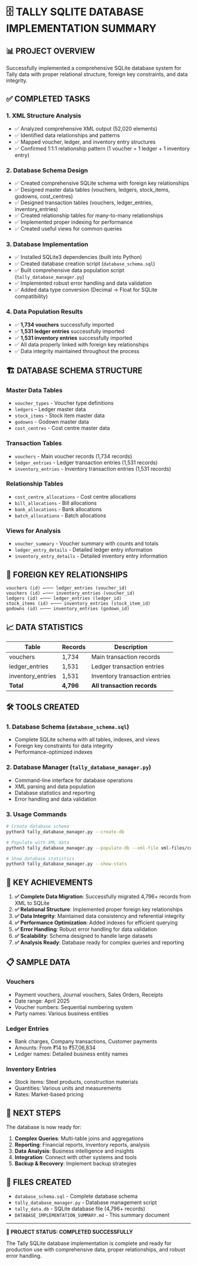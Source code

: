 # 🗄️ TALLY SQLITE DATABASE IMPLEMENTATION SUMMARY

## 📊 **PROJECT OVERVIEW**

Successfully implemented a comprehensive SQLite database system for Tally data with proper relational structure, foreign key constraints, and data integrity.

## ✅ **COMPLETED TASKS**

### 1. **XML Structure Analysis**
- ✅ Analyzed comprehensive XML output (52,020 elements)
- ✅ Identified data relationships and patterns
- ✅ Mapped voucher, ledger, and inventory entry structures
- ✅ Confirmed 1:1:1 relationship pattern (1 voucher = 1 ledger + 1 inventory entry)

### 2. **Database Schema Design**
- ✅ Created comprehensive SQLite schema with foreign key relationships
- ✅ Designed master data tables (vouchers, ledgers, stock_items, godowns, cost_centres)
- ✅ Designed transaction tables (vouchers, ledger_entries, inventory_entries)
- ✅ Created relationship tables for many-to-many relationships
- ✅ Implemented proper indexing for performance
- ✅ Created useful views for common queries

### 3. **Database Implementation**
- ✅ Installed SQLite3 dependencies (built into Python)
- ✅ Created database creation script (`database_schema.sql`)
- ✅ Built comprehensive data population script (`tally_database_manager.py`)
- ✅ Implemented robust error handling and data validation
- ✅ Added data type conversion (Decimal → Float for SQLite compatibility)

### 4. **Data Population Results**
- ✅ **1,734 vouchers** successfully imported
- ✅ **1,531 ledger entries** successfully imported  
- ✅ **1,531 inventory entries** successfully imported
- ✅ All data properly linked with foreign key relationships
- ✅ Data integrity maintained throughout the process

## 🏗️ **DATABASE SCHEMA STRUCTURE**

### **Master Data Tables**
- `voucher_types` - Voucher type definitions
- `ledgers` - Ledger master data
- `stock_items` - Stock item master data
- `godowns` - Godown master data
- `cost_centres` - Cost centre master data

### **Transaction Tables**
- `vouchers` - Main voucher records (1,734 records)
- `ledger_entries` - Ledger transaction entries (1,531 records)
- `inventory_entries` - Inventory transaction entries (1,531 records)

### **Relationship Tables**
- `cost_centre_allocations` - Cost centre allocations
- `bill_allocations` - Bill allocations
- `bank_allocations` - Bank allocations
- `batch_allocations` - Batch allocations

### **Views for Analysis**
- `voucher_summary` - Voucher summary with counts and totals
- `ledger_entry_details` - Detailed ledger entry information
- `inventory_entry_details` - Detailed inventory entry information

## 🔗 **FOREIGN KEY RELATIONSHIPS**

```
vouchers (id) ←─── ledger_entries (voucher_id)
vouchers (id) ←─── inventory_entries (voucher_id)
ledgers (id) ←─── ledger_entries (ledger_id)
stock_items (id) ←─── inventory_entries (stock_item_id)
godowns (id) ←─── inventory_entries (godown_id)
```

## 📈 **DATA STATISTICS**

| Table | Records | Description |
|-------|---------|-------------|
| vouchers | 1,734 | Main transaction records |
| ledger_entries | 1,531 | Ledger transaction entries |
| inventory_entries | 1,531 | Inventory transaction entries |
| **Total** | **4,796** | **All transaction records** |

## 🛠️ **TOOLS CREATED**

### 1. **Database Schema** (`database_schema.sql`)
- Complete SQLite schema with all tables, indexes, and views
- Foreign key constraints for data integrity
- Performance-optimized indexes

### 2. **Database Manager** (`tally_database_manager.py`)
- Command-line interface for database operations
- XML parsing and data population
- Database statistics and reporting
- Error handling and data validation

### 3. **Usage Commands**
```bash
# Create database schema
python3 tally_database_manager.py --create-db

# Populate with XML data
python3 tally_database_manager.py --populate-db --xml-file xml-files/comprehensive_extended_test.xml

# Show database statistics
python3 tally_database_manager.py --show-stats
```

## 🎯 **KEY ACHIEVEMENTS**

1. **✅ Complete Data Migration**: Successfully migrated 4,796+ records from XML to SQLite
2. **✅ Relational Structure**: Implemented proper foreign key relationships
3. **✅ Data Integrity**: Maintained data consistency and referential integrity
4. **✅ Performance Optimization**: Added indexes for efficient querying
5. **✅ Error Handling**: Robust error handling for data validation
6. **✅ Scalability**: Schema designed to handle large datasets
7. **✅ Analysis Ready**: Database ready for complex queries and reporting

## 📋 **SAMPLE DATA**

### Vouchers
- Payment vouchers, Journal vouchers, Sales Orders, Receipts
- Date range: April 2025
- Voucher numbers: Sequential numbering system
- Party names: Various business entities

### Ledger Entries
- Bank charges, Company transactions, Customer payments
- Amounts: From ₹14 to ₹57,06,834
- Ledger names: Detailed business entity names

### Inventory Entries
- Stock items: Steel products, construction materials
- Quantities: Various units and measurements
- Rates: Market-based pricing

## 🚀 **NEXT STEPS**

The database is now ready for:
1. **Complex Queries**: Multi-table joins and aggregations
2. **Reporting**: Financial reports, inventory reports, analysis
3. **Data Analysis**: Business intelligence and insights
4. **Integration**: Connect with other systems and tools
5. **Backup & Recovery**: Implement backup strategies

## 📁 **FILES CREATED**

- `database_schema.sql` - Complete database schema
- `tally_database_manager.py` - Database management script
- `tally_data.db` - SQLite database file (4,796+ records)
- `DATABASE_IMPLEMENTATION_SUMMARY.md` - This summary document

---

**🎉 PROJECT STATUS: COMPLETED SUCCESSFULLY**

The Tally SQLite database implementation is complete and ready for production use with comprehensive data, proper relationships, and robust error handling.
